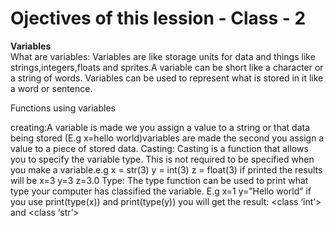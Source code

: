 # Ojectives of this lession - Class - 2
**Variables**<br>
What are variables:
Variables are like storage units for data and things like strings,integers,floats and sprites.A variable can be short like a character or a string of words. Variables can be used to represent what is stored in it like a word or sentence.

Functions using variables

 creating:A variable is made we you assign a value to a string or that data being stored
(E.g x=hello world)variables are made the second you assign a value to a piece of stored data.
Casting:
Casting is a function that allows you to specify the variable type. This is not required to be specified when you make a variable.e.g x = str(3) y = int(3) z = float(3) if printed the results will be x=3 y=3 z=3.0
Type:
The type function can be used to print what type your computer has classified  the variable. E.g x=1 y=”Hello world” if you use print(type(x))  and print(type(y)) you will get the result: <class ‘int’> and <class ‘str’>
